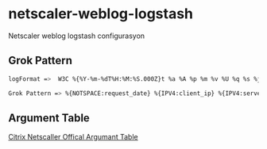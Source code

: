 # netscaler-weblog-logstash
Netscaler weblog logstash configurasyon

## Grok Pattern 

```bash
logFormat =>  W3C %{%Y-%m-%dT%H:%M:%S.000Z}t %a %A %p %m %v %U %q %s %j %J %M %H %+{user-agent}i %+{referer}i

Grok Pattern => %{NOTSPACE:request_date} %{IPV4:client_ip} %{IPV4:server_ip} %{INT:server_port} %{WORD:request_type} %{URIHOST:hostname} %{URIPATH:request_path} %{NOTSPACE:query_string} %{INT:status_code} %{INT:request_size} %{INT:response_size} %{INT:request_time} %{NOTSPACE:protocol} %{NOTSPACE:user_agent} %{NOTSPACE:header_referer}
```

## Argument Table
[Citrix Netscaller Offical Argumant Table](https://docs.citrix.com/en-us/netscaler/media/argument-table.pdf)

